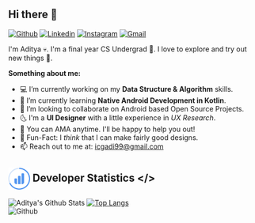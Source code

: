## Hi there 👋 
[![Github](https://img.shields.io/badge/-Github-000?style=flat&logo=Github&logoColor=white)](https://github.com/ydasc815)
[![Linkedin](https://img.shields.io/badge/-LinkedIn-blue?style=flat&logo=Linkedin&logoColor=white)](https://www.linkedin.com/in/ydasc815/)
[![Instagram](https://img.shields.io/badge/-Instagram-c13584?style=flat&labelColor=c13584&logo=instagram&logoColor=white)](https://www.instagram.com/this.is.adiii)
[![Gmail](https://img.shields.io/badge/-Gmail-c14438?style=flat&logo=Gmail&logoColor=white)](mailto:icgadi99@gmail.com)

I'm Aditya 💀. I'm a final year CS Undergrad 🐣. I love to explore and try out new things 🚀.

**Something about me:**
- 💻 I’m currently working on my **Data Structure & Algorithm** skills.
- 🌱 I’m currently learning **Native Android Development in Kotlin**.
- 👬 I’m looking to collaborate on Android based Open Source Projects.
- 🌜 I'm a **UI Designer** with a little experience in *UX Research*.
- 💬 You can AMA anytime. I'll be happy to help you out!
- 😬 Fun-Fact: I *think* that I can make fairly good designs.
- 📫 Reach out to me at: icgadi99@gmail.com

## <img height="44dp" src="https://github.com/ydasc815/ydasc815/blob/master/stats.svg" align="center"/> Developer Statistics </>

![Aditya's Github Stats](https://github-readme-stats.vercel.app/api?username=ydasc815&show_icons=true&theme=buefy&count_private="true"&hide_border=true&hide=issues,stars) [![Top Langs](https://github-readme-stats.vercel.app/api/top-langs/?username=ydasc815&layout=compact&theme=buefy&hide_border=true)](https://github.com/anuraghazra/github-readme-stats)
<img width="100%" height="228dp" align="right" alt="Github" src="https://raw.githubusercontent.com/onimur/.github/master/.resources/git-header.svg" />

